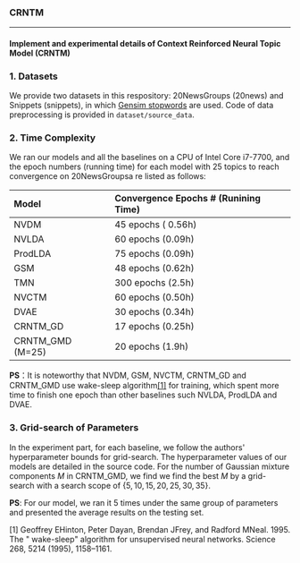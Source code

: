### CRNTM

------

#### Implement and experimental details of Context Reinforced Neural Topic Model (CRNTM)



### 1. Datasets

We provide two datasets in this respository: 20NewsGroups (20news) and Snippets (snippets), in which [Gensim stopwords](https://radimrehurek.com/gensim/) are used. Code of data preprocessing is provided in `dataset/source_data`.



### 2. Time Complexity

We ran our models and all the baselines on a CPU of Intel Core i7-7700, and the epoch numbers (running time) for each model with 25 topics to reach convergence on 20NewsGroupsa re listed as follows: 

| Model            | Convergence Epochs # (Runining Time) |
| :--------------- | :----------------------------------- |
| NVDM             | 45 epochs ( 0.56h)                   |
| NVLDA            | 60 epochs (0.09h)                    |
| ProdLDA          | 75 epochs (0.09h)                    |
| GSM              | 48 epochs (0.62h)                    |
| TMN              | 300 epochs (2.5h)                    |
| NVCTM            | 60 epochs (0.50h)                    |
| DVAE             | 30 epochs (0.34h)                    |
| CRNTM_GD         | 17 epochs (0.25h)                    |
| CRNTM_GMD (M=25) | 20 epochs  (1.9h)                    |

**PS**：It is noteworthy that NVDM, GSM, NVCTM, CRNTM_GD and CRNTM_GMD use wake-sleep algorithm[[1]](#ref1) for training, which spent more time to finish one epoch than other baselines such NVLDA, ProdLDA and DVAE.



### 3. Grid-search of Parameters

In the experiment part, for each baseline, we follow the authors' hyperparameter bounds for grid-search.  The hyperparameter values of our models are detailed in the source code. For the number of Gaussian mixture components $M$ in CRNTM_GMD, we find we find the best $M$ by a grid-search with a search scope of $\{5, 10, 15, 20, 25, 30, 35\}$. 

**PS**: For our model, we ran it 5 times under the same group of parameters and presented the average results on the testing set.



<div id="ref1"> [1] Geoffrey EHinton, Peter Dayan, Brendan JFrey, and Radford MNeal. 1995. The " wake-sleep" algorithm for unsupervised neural networks. Science 268, 5214 (1995), 1158–1161. </div>



